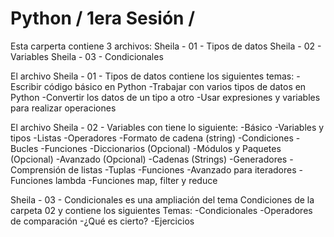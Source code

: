 # Python / 1era Sesión / 
Esta carperta contiene 3 archivos:
Sheila - 01 - Tipos de datos
Sheila - 02 - Variables
Sheila - 03 - Condicionales

El archivo Sheila - 01 - Tipos de datos contiene los siguientes temas:
-Escribir código básico en Python
-Trabajar con varios tipos de datos en Python
-Convertir los datos de un tipo a otro
-Usar expresiones y variables para realizar operaciones

El archivo Sheila - 02 - Variables con tiene lo siguiente:
-Básico
-Variables y tipos
-Listas
-Operadores
-Formato de cadena (string)
-Condiciones
-Bucles
-Funciones
-Diccionarios (Opcional)
-Módulos y Paquetes (Opcional)
-Avanzado (Opcional)
-Cadenas (Strings)
-Generadores
-Comprensión de listas
-Tuplas
-Funciones
-Avanzado para iteradores
-Funciones lambda
-Funciones map, filter y reduce

Sheila - 03 - Condicionales es una ampliación del tema Condiciones de la carpeta 02 y contiene los siguientes Temas:
-Condicionales
-Operadores de comparación
-¿Qué es cierto?
-Ejercicios

